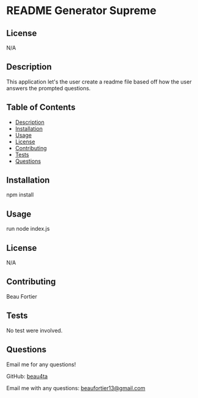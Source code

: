 
  # README Generator Supreme
  
  ## License
  N/A

  ## Description
  This application let's the user create a readme file based off how the user answers the prompted questions.

  ## Table of Contents
  - [Description](#description)
  - [Installation](#installation)
  - [Usage](#usage)
  - [License](#license)
  - [Contributing](#contributing)
  - [Tests](#tests)
  - [Questions](#questions)

  ## Installation
  npm install

  ## Usage
  run node index.js

  ## License
  N/A
  
  ## Contributing
  Beau Fortier

  ## Tests
  No test were involved.

  ## Questions
  Email me for any questions!
  
  GitHub: [beau4ta](https://github.com/beau4ta)
  
  Email me with any questions: beaufortier13@gmail.com
  
